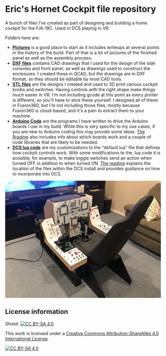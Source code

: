 # Eric's Hornet Cockpit file repository

A bunch of files I've created as part of designing and building a home cockpit for the F/A-18C.  Used in DCS playing in VR.

Folders here are:
* [**Pictures**](Pictures) is a good place to start as it includes writeups at several points in the history of
the build.  Part of that is a lot of pictures of the finished panel as well as the assembly process.
* [**DXF files**](DXF%20Files) contains CAD drawings that I used for the design of the side consoles and front panel, as well as
drawings used to construct the enclosures.  I created these in QCAD, but the drawings are in DXF format, so they should be
editable by most CAD tools.
* [**STL files**](STL%20Files) are the designs I created and used to 3D print various cockpit knobs and switches.  Having controls with the
right shape make things *much* easier in VR.  I'm not including gcode at this point as every printer is different, so you'll have to slice
these yourself.  I designed all of these in Fusion360, but I'm not including those files, mostly because Fusion360 is cloud-based, and it's
a pain to extract them to your machine.
* [**Arduino Code**](Arduino%20Code) are the programs I have written to drive the Arduino boards I use in my build.  While this is very specific
to my use cases, if you are new to Arduino coding this may provide some ideas.  [The Rradme](Arduino%20Code/Readme.md) also includes
info about which boards work and a couple of code libraries that are likely to be needed.
* [**DCS lua code**](DCS%20lua%20code) are my customizations to the "default.lua" file that defines how cockpit controls work.  With some
modifications to the .lua code it is possible, for example, to make toggle switches send an action when turned OFF in addition to
when turned ON.  [The readme](DCS%20lua%20code/Readme.md) explains the location of the files within the DCS install and provides guidance
on how to incorporate into DCS.

<img src="Pictures/2020-08/IMG_7684.JPG">

## License information

Shield: [![CC BY-SA 4.0][cc-by-sa-shield]][cc-by-sa]

This work is licensed under a
[Creative Commons Attribution-ShareAlike 4.0 International License][cc-by-sa].

[![CC BY-SA 4.0][cc-by-sa-image]][cc-by-sa]

[cc-by-sa]: http://creativecommons.org/licenses/by-sa/4.0/
[cc-by-sa-image]: https://licensebuttons.net/l/by-sa/4.0/88x31.png
[cc-by-sa-shield]: https://img.shields.io/badge/License-CC%20BY--SA%204.0-lightgrey.svg
